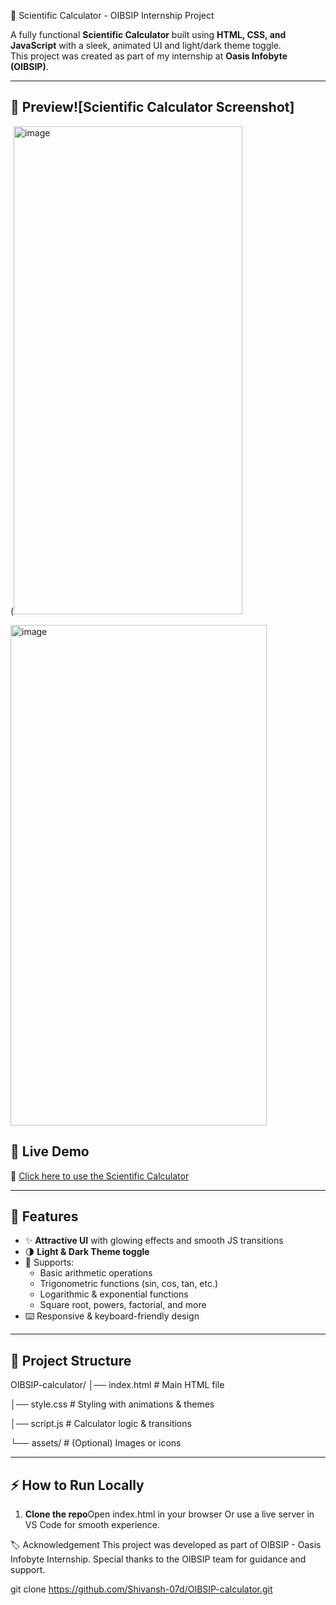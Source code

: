  🧮 Scientific Calculator - OIBSIP Internship Project

A fully functional **Scientific Calculator** built using **HTML, CSS, and JavaScript** with a sleek, animated UI and light/dark theme toggle.  
This project was created as part of my internship at **Oasis Infobyte (OIBSIP)**.

---
## 📸 Preview![Scientific Calculator Screenshot]

(<img width="366" height="781" alt="image" src="https://github.com/user-attachments/assets/53bff916-c709-4ffe-bd92-7468f2f40e39" /> 


 <img width="410" height="801" alt="image" src="https://github.com/user-attachments/assets/05f87ae6-b947-46ed-a04b-dd9a0238838e" />
 

## 🚀 Live Demo
🔗 [Click here to use the Scientific Calculator](https://shivansh-07d.github.io/OIBSIP-calculator/)

---

## 📸 Features
- ✨ **Attractive UI** with glowing effects and smooth JS transitions  
- 🌗 **Light & Dark Theme toggle**  
- 🧠 Supports:
  - Basic arithmetic operations
  - Trigonometric functions (sin, cos, tan, etc.)
  - Logarithmic & exponential functions
  - Square root, powers, factorial, and more
- ⌨️ Responsive & keyboard-friendly design

---

## 📂 Project Structure
OIBSIP-calculator/
│── index.html # Main HTML file

│── style.css # Styling with animations & themes

│── script.js # Calculator logic & transitions

└── assets/ # (Optional) Images or icons

---

## ⚡ How to Run Locally
1. **Clone the repo**Open index.html in your browser
Or use a live server in VS Code for smooth experience.

🏷️ Acknowledgement
This project was developed as part of OIBSIP - Oasis Infobyte Internship.
Special thanks to the OIBSIP team for guidance and support.
   
git clone https://github.com/Shivansh-07d/OIBSIP-calculator.git
